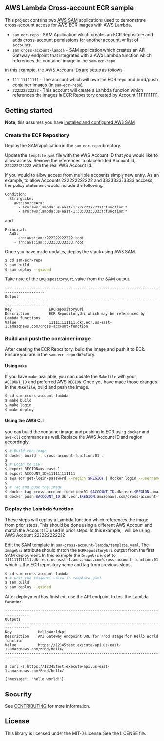## AWS Lambda Cross-account ECR sample

This project contains two [AWS
SAM](https://docs.aws.amazon.com/serverless-application-model/latest/developerguide/serverless-getting-started.html)
applications used to demonstrate cross-account access for AWS ECR images with AWS Lambda.

- `sam-ecr-repo` - SAM Application which creates an ECR Repository and adds cross-account
  permissions for another account, or list of accounts.
- `sam-cross-account-lambda` - SAM application which creates an API Gateway endpoint that integrates
  with a AWS Lambda function which references the container image in the `sam-ecr-repo`

In this example, the AWS Account IDs are setup as follows:

- `111111111111` - The account which will own the ECR repo and build/push container images (in
  `sam-ecr-repo`).
- `222222222222` - This account will create a Lambda function which references the images in ECR
  Repository created by Account 111111111111.

## Getting started

**Note**, this assumes you have [installed and configured AWS
SAM](https://docs.aws.amazon.com/serverless-application-model/latest/developerguide/serverless-getting-started.html)

### Create the ECR Repository

Deploy the SAM application in the `sam-ecr-repo` directory.

Update the `template.yml` file with the AWS Account ID that you would like to allow access. Remove
the references to placeholded Account id, `222222222222` with the real AWS Account Id.

If you would to allow access from multiple accounts simply new entry. As an example, to allow
Accounts 222222222222 and 333333333333 acccess, the policy statement would include the following.

    Condition:
      StringLike:
        aws:sourceArn:
          - arn:aws:lambda:us-east-1:222222222222:function:*
          - arn:aws:lambda:us-east-1:333333333333:function:*

and

    Principal:
      AWS:
        - arn:aws:iam::222222222222:root
        - arn:aws:iam::333333333333:root

Once you have made updates, deploy the stack using AWS SAM.

```bash
$ cd sam-ecr-repo
$ sam build
$ sam deploy --guided
```

Take note of the `ERCRepositoryUri` value from the SAM output.

```
----------------------------------------------------------------------------------------
Output
----------------------------------------------------------------------------------------
Key                 ERCRepositoryUri
Description         ECR RepositoryUri which may be referenced by Lambda functions
Value               111111111111.dkr.ecr.us-east-1.amazonaws.com/cross-account-function
```

### Build and push the container image

After creating the ECR Repository, build the image and push it to ECR. Ensure you are in the
`sam-ecr-repo` directory.

#### Using `make`

If you have `make` available, you can update the `Makefile` with your `ACCOUNT_ID` and preferred
AWS `REGION`. Once you have made those changes in the `Makefile`, build and push the image.

```bash
$ cd sam-cross-account-lambda
$ make build
$ make login
$ make deploy
```

#### Using the AWS CLI

you can build the container image and pushing to ECR using `docker` and `aws-cli` commands as well.
Replace the AWS Account ID and region accordingly.

```bash
$ # Build the image
$ docker build -t cross-account-function:01 .
$
$ # Login to ECR
$ export REGION=us-east-1
$ export ACCOUNT_ID=111111111111
$ aws ecr get-login-password --region $REGION | docker login --username AWS --password-stdin $ACCOUNT_ID.dkr.ecr.$REGION.amazonaws.com
$
$ # Tag and push the image
$ docker tag cross-account-function:01 $ACCOUNT_ID.dkr.ecr.$REGION.amazonaws.com/cross-account-function:01
$ docker push $ACCOUNT_ID.dkr.ecr.$REGION.amazonaws.com/cross-account-function:01
```

### Deploy the Lambda function

These steps will deploy a Lambda function which references the image from prior steps. This should
be done using a different AWS Account and match the Account ID used in prior steps. In this example,
I will be using AWS Account 222222222222

Edit the SAM template in `sam-cross-account-lambda/template.yaml`. The `ImageUri` attribute should
match the `ECRRepositoryUri` output from the first SAM deployment. In this example the `ImageUri` is
set to `111111111111.dkr.ecr.us-east-1.amazonaws.com/cross-account-function:01` which is the ECR
repository name and tag from previous steps.

```bash
$ cd sam-cross-account-lambda
$ # Edit the ImageUri value in template.yaml
$ sam build
$ sam deploy --guided
```

After deployment has finished, use the API endpoint to test the Lambda function.

```text
---------------------------------------------------------------------------------
Outputs
---------------------------------------------------------------------------------
Key            HelloWorldApi
Description    API Gateway endpoint URL for Prod stage for Hello World function
Value          https://12345test.execute-api.us-east-1.amazonaws.com/Prod/hello/
---------------------------------------------------------------------------------
```

```
$ curl -s https://12345test.execute-api.us-east-1.amazonaws.com/Prod/hello/

{"message": "hello world!"}
```

## Security

See [CONTRIBUTING](CONTRIBUTING.md#security-issue-notifications) for more information.

## License

This library is licensed under the MIT-0 License. See the LICENSE file.
